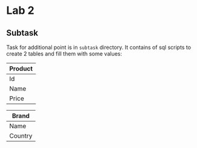 # Lab 2

## Subtask

Task for additional point is in `subtask` directory. It contains of sql scripts to create 2 tables and fill them with some values:

| Product |
| ------- |
| Id      |
| Name    |
| Price   |

| Brand   |
| ------- |
| Name    |
| Country |
